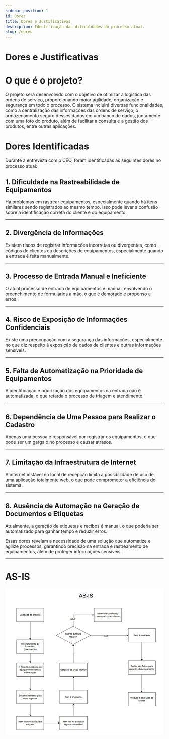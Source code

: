 ```yaml
---
sidebar_position: 1
id: Dores
title: Dores e Justificativas
description: Identificação das dificuldades do processo atual.
slug: /dores
---
```


# Dores e Justificativas

# O que é o projeto?

O projeto será desenvolvido com o objetivo de otimizar a logística das ordens de serviço, proporcionando maior agilidade, organização e segurança em todo o processo. O sistema incluirá diversas funcionalidades, como a centralização das informações das ordens de serviço, o armazenamento seguro desses dados em um banco de dados, juntamente com uma foto do produto, além de facilitar a consulta e a gestão dos produtos, entre outras aplicações.

# Dores Identificadas

Durante a entrevista com o CEO, foram identificadas as seguintes dores no processo atual:

## 1. Dificuldade na Rastreabilidade de Equipamentos
Há problemas em rastrear equipamentos, especialmente quando há itens similares sendo registrados ao mesmo tempo. Isso pode levar a confusão sobre a identificação correta do cliente e do equipamento.

---

## 2. Divergência de Informações
Existem riscos de registrar informações incorretas ou divergentes, como códigos de clientes ou descrições de equipamentos, especialmente quando a entrada é feita manualmente.

---

## 3. Processo de Entrada Manual e Ineficiente
O atual processo de entrada de equipamentos é manual, envolvendo o preenchimento de formulários à mão, o que é demorado e propenso a erros.

---

## 4. Risco de Exposição de Informações Confidenciais
Existe uma preocupação com a segurança das informações, especialmente no que diz respeito à exposição de dados de clientes e outras informações sensíveis.

---

## 5. Falta de Automatização na Prioridade de Equipamentos
A identificação e priorização dos equipamentos na entrada não é automatizada, o que retarda o processo de triagem e atendimento.

---

## 6. Dependência de Uma Pessoa para Realizar o Cadastro
Apenas uma pessoa é responsável por registrar os equipamentos, o que pode ser um gargalo no processo e causar atrasos.

---

## 7. Limitação da Infraestrutura de Internet
A internet instável no local de recepção limita a possibilidade de uso de uma aplicação totalmente web, o que pode comprometer a eficiência do sistema.

---

## 8. Ausência de Automação na Geração de Documentos e Etiquetas
Atualmente, a geração de etiquetas e recibos é manual, o que poderia ser automatizado para ganhar tempo e reduzir erros.


Essas dores revelam a necessidade de uma solução que automatize e agilize processos, garantindo precisão na entrada e rastreamento de equipamentos, além de proteger informações sensíveis.


---

# AS-IS

![Fluxograma AS-IS](./img/AS-IS.jpg)


